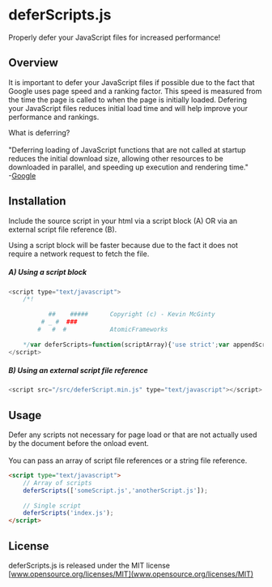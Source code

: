 # deferScripts.js
Properly defer your JavaScript files for increased performance! <br>

## Overview
It is important to defer your JavaScript files if possible due to the fact that Google uses page speed and a ranking factor.  This speed is measured from the time the page is called to when the page is initially loaded.  Defering your JavaScript files reduces initial load time and will help improve your performance and rankings.

What is deferring? <br>
<br>
"Deferring loading of JavaScript functions that are not called at startup reduces the initial download size, allowing other resources to be downloaded in parallel, and speeding up execution and rendering time." <br>
-[Google](https://developers.google.com/speed/docs/best-practices/payload#DeferLoadingJS)


## Installation
Include the source script in your html via a script block (A) OR via an external script file reference (B). <br>

Using a script block will be faster because due to the fact it does not require a network request to fetch the file.

##### A) Using a script block

```js
<script type="text/javascript">
    /*!
    
           ##    #####      Copyright (c) - Kevin McGinty
         # _ #  ###        
        #   #  #            AtomicFrameworks
    
    */var deferScripts=function(scriptArray){'use strict';var appendScript=function(src){var script=document.createElement('script');script.type='text/javascript';script.src=src;document.body.appendChild(script);},loadScripts=function(){var i,l;if(scriptArray instanceof Array){for(i=0,l=scriptArray.length;i<l;i+=1){appendScript(scriptArray[i]);}}else if(typeof scriptArray==='string'){appendScript(scriptArray);}};if(window.addEventListener){window.addEventListener('load',loadScripts,false);}else if(window.attachEvent){window.attachEvent('onload',loadScripts);}else{window.onload=loadScripts;}};
</script>
```

##### B) Using an external script file reference

```js
<script src="/src/deferScript.min.js" type="text/javascript"></script>
```

## Usage

Defer any scripts not necessary for page load or that are not actually used by the document before the onload event. <br>
<br>
You can pass an array of script file references or a string file reference.

```html
<script type="text/javascript">
    // Array of scripts
    deferScripts(['someScript.js','anotherScript.js']);
    
    // Single script
    deferScripts('index.js');
</script>
```

## License 
deferScripts.js is released under the MIT license <br>
[www.opensource.org/licenses/MIT](www.opensource.org/licenses/MIT)
